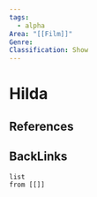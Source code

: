```yaml
---
tags:
  - alpha
Area: "[[Film]]"
Genre:
Classification: Show
---
```

# Hilda



## References



## BackLinks

```dataview
list
from [[]]
```

